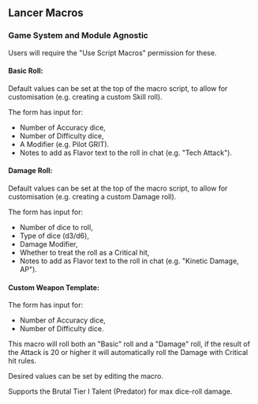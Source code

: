 ## Lancer Macros

### Game System and Module Agnostic

Users will require the "Use Script Macros" permission for these.

#### Basic Roll:

Default values can be set at the top of the macro script, to allow for customisation (e.g. creating a custom Skill roll).

The form has input for:
- Number of Accuracy dice,
- Number of Difficulty dice,
- A Modifier (e.g. Pilot GRIT).
- Notes to add as Flavor text to the roll in chat (e.g. "Tech Attack").

#### Damage Roll:

Default values can be set at the top of the macro script, to allow for customisation (e.g. creating a custom Damage roll).

The form has input for:
- Number of dice to roll,
- Type of dice (d3/d6),
- Damage Modifier,
- Whether to treat the roll as a Critical hit,
- Notes  to add as Flavor text to the roll in chat (e.g. "Kinetic Damage, AP").

#### Custom Weapon Template:

The form has input for:
- Number of Accuracy dice,
- Number of Difficulty dice.

This macro will roll both an "Basic" roll and a "Damage" roll, if the result of the Attack is 20 or higher it will automatically roll the Damage with Critical hit rules.

Desired values can be set by editing the macro.

Supports the Brutal Tier I Talent (Predator) for max dice-roll damage.
